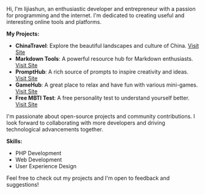 Hi, I'm lijiashun, an enthusiastic developer and entrepreneur with a passion for programming and the internet. I'm dedicated to creating useful and interesting online tools and platforms.

**My Projects:**

- **ChinaTravel**: Explore the beautiful landscapes and culture of China. [Visit Site](http://www.chinatravel.lat)
- **Markdown Tools**: A powerful resource hub for Markdown enthusiasts. [Visit Site](http://www.markdown.men)
- **PromptHub**: A rich source of prompts to inspire creativity and ideas. [Visit Site](http://www.promphub.men)
- **GameHub**: A great place to relax and have fun with various mini-games. [Visit Site](http://www.gamehub.men)
- **Free MBTI Test**: A free personality test to understand yourself better. [Visit Site](http://www.freembtitest.top)

I'm passionate about open-source projects and community contributions. I look forward to collaborating with more developers and driving technological advancements together.

**Skills:**
- PHP Development
- Web Development
- User Experience Design

Feel free to check out my projects and I'm open to feedback and suggestions!

